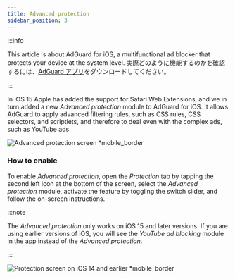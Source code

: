 ```yaml
---
title: Advanced protection
sidebar_position: 3
---
```


:::info

This article is about AdGuard for iOS, a multifunctional ad blocker that protects your device at the system level. 実際どのように機能するのかを確認するには、[AdGuard アプリ](https://agrd.io/download-kb-adblock)をダウンロードしてください。

:::

In iOS 15 Apple has added the support for Safari Web Extensions, and we in turn added a new _Advanced protection_ module to AdGuard for iOS. It allows AdGuard to apply advanced filtering rules, such as CSS rules, CSS selectors, and scriptlets, and therefore to deal even with the complex ads, such as YouTube ads.

![Advanced protection screen \*mobile\_border](https://cdn.adtidy.org/public/Adguard/kb/iOS/features/protection_screen_15_en.jpeg)

### How to enable

To enable _Advanced protection_, open the _Protection_ tab by tapping the second left icon at the bottom of the screen, select the _Advanced protection_ module, activate the feature by toggling the switch slider, and follow the on-screen instructions.

:::note

The _Advanced protection_ only works on iOS 15 and later versions. If you are using earlier versions of iOS, you will see the _YouTube ad blocking_ module in the app instead of the _Advanced protection_.

:::

![Protection screen on iOS 14 and earlier \*mobile\_border](https://cdn.adtidy.org/public/Adguard/kb/iOS/features/protection_screen_14_en.jpeg)
